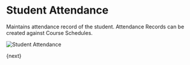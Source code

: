 # Student Attendance

Maintains attendance record of the student. Attendance Records can be created against Course Schedules.

<img class="screenshot" alt="Student Attendance" src="{{url_prefix}}/assets/img/schedule/student-attendance.png">

{next}